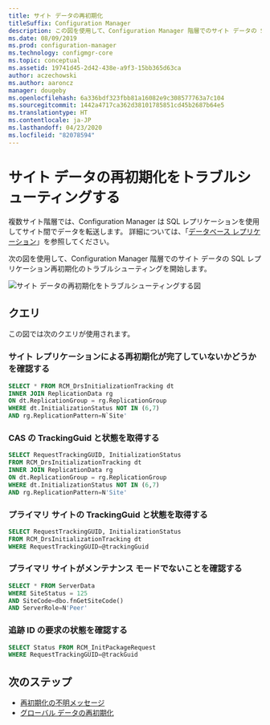 ```yaml
---
title: サイト データの再初期化
titleSuffix: Configuration Manager
description: この図を使用して、Configuration Manager 階層でのサイト データの SQL レプリケーション再初期化のトラブルシューティングを開始します。
ms.date: 08/09/2019
ms.prod: configuration-manager
ms.technology: configmgr-core
ms.topic: conceptual
ms.assetid: 19741d45-2d42-438e-a9f3-15bb365d63ca
author: aczechowski
ms.author: aaroncz
manager: dougeby
ms.openlocfilehash: 6a336bdf323fbb81a16082e9c308577763a7c104
ms.sourcegitcommit: 1442a4717ca362d38101785851cd45b2687b64e5
ms.translationtype: HT
ms.contentlocale: ja-JP
ms.lasthandoff: 04/23/2020
ms.locfileid: "82078594"
---
```

# <a name="troubleshoot-site-data-reinit"></a>サイト データの再初期化をトラブルシューティングする

複数サイト階層では、Configuration Manager は SQL レプリケーションを使用してサイト間でデータを転送します。 詳細については、「[データベース レプリケーション](../../../plan-design/hierarchy/database-replication.md)」を参照してください。

次の図を使用して、Configuration Manager 階層でのサイト データの SQL レプリケーション再初期化のトラブルシューティングを開始します。

![サイト データの再初期化をトラブルシューティングする図](media/site-data-reinit.svg)

## <a name="queries"></a>クエリ

この図では次のクエリが使用されます。

### <a name="check-if-site-replication-hasnt-finished-reinit"></a>サイト レプリケーションによる再初期化が完了していないかどうかを確認する

```sql
SELECT * FROM RCM_DrsInitializationTracking dt
INNER JOIN ReplicationData rg
ON dt.ReplicationGroup = rg.ReplicationGroup
WHERE dt.InitializationStatus NOT IN (6,7)
AND rg.ReplicationPattern=N`Site'
```

### <a name="get-the-trackingguid--status-from-the-cas"></a>CAS の TrackingGuid と状態を取得する

```sql
SELECT RequestTrackingGUID, InitializationStatus
FROM RCM_DrsInitializationTracking dt
INNER JOIN ReplicationData rg
ON dt.ReplicationGroup = rg.ReplicationGroup
WHERE dt.InitializationStatus NOT IN (6,7)
AND rg.ReplicationPattern=N'Site'
```

### <a name="get-the-trackingguid--status-from-the-primary-site"></a>プライマリ サイトの TrackingGuid と状態を取得する

```sql
SELECT RequestTrackingGUID, InitializationStatus
FROM RCM_DrsInitializationTracking dt
WHERE RequestTrackingGUID=@trackingGuid
```

### <a name="check-primary-site-isnt-in-maintenance-mode"></a>プライマリ サイトがメンテナンス モードでないことを確認する

```sql
SELECT * FROM ServerData
WHERE SiteStatus = 125
AND SiteCode=dbo.fnGetSiteCode()
AND ServerRole=N'Peer'
```

### <a name="check-request-status-for-the-tracking-id"></a>追跡 ID の要求の状態を確認する

```sql
SELECT Status FROM RCM_InitPackageRequest
WHERE RequestTrackingGUID=@trackGuid
```

## <a name="next-steps"></a>次のステップ

- [再初期化の不明メッセージ](reinit-missing-message.md)
- [グローバル データの再初期化](global-data-reinit.md)
